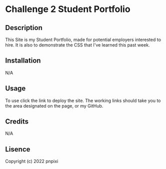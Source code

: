 # Challenge 2 Student Portfolio

## Description
This Site is my Student Portfolio, made for potential employers interested to hire. It is also to demonstrate the CSS that I've learned this past week.

## Installation
N/A

## Usage
To use click the link to deploy the site. The working links should take you to the area designated on the page, or my GitHub.

## Credits
N/A

## Lisence
Copyright (c) 2022 pnpixi
